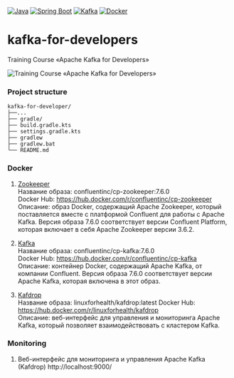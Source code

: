 [![Java](https://img.shields.io/badge/Java-E43222??style=for-the-badge&logo=openjdk&logoColor=FFFFFF)](https://www.java.com/)
[![Spring Boot](https://img.shields.io/badge/Spring_Boot-FFFFFF??style=for-the-badge&logo=Spring)](https://spring.io/projects/spring-boot/)
[![Kafka](https://img.shields.io/badge/Kafka-000000??style=for-the-badge&logo=apachekafka)](https://kafka.apache.org/)
[![Docker](https://img.shields.io/badge/Docker-0E2B62??style=for-the-badge&logo=Docker&logoColor=FFFFFF)](https://www.docker.com/)
# kafka-for-developers
Training Course «Apache Kafka for Developers»

<img src="https://i.postimg.cc/3xsw3Jdh/kafka-cover.png" alt="Training Course «Apache Kafka for Developers»" />

### Project structure
```
kafka-for-developer/
├──...
├── gradle/
├── build.gradle.kts
├── settings.gradle.kts
├── gradlew
├── gradlew.bat
└── README.md
```

### Docker

1. [Zookeeper](https://zookeeper.apache.org/)  
   Название образа: confluentinc/cp-zookeeper:7.6.0  
   Docker Hub: https://hub.docker.com/r/confluentinc/cp-zookeeper  
   Описание: образ Docker, содержащий Apache Zookeeper, который поставляется вместе с платформой Confluent для работы с Apache Kafka.
   Версия образа 7.6.0 соответствует версии Confluent Platform, которая включает в себя Apache Zookeeper версии 3.6.2.


2. [Kafka](https://kafka.apache.org/)  
   Название образа: confluentinc/cp-kafka:7.6.0  
   Docker Hub: https://hub.docker.com/r/confluentinc/cp-kafka  
   Описание: контейнер Docker, содержащий Apache Kafka, от компании Confluent. Версия образа 7.6.0 соответствует версии
   Apache Kafka, которая включена в этот образ.


3. [Kafdrop](https://github.com/obsidiandynamics/kafdrop)  
   Название образа: linuxforhealth/kafdrop:latest
   Docker Hub: https://hub.docker.com/r/linuxforhealth/kafdrop  
   Описание: веб-интерфейс для управления и мониторинга Apache Kafka, который позволяет взаимодействовать с кластером Kafka.




### Monitoring


1. Веб-интерфейс для мониторинга и управления Apache Kafka (Kafdrop) http://localhost:9000/


